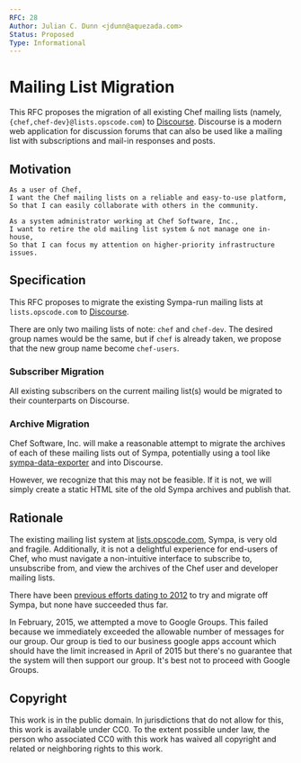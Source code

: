 ```yaml
---
RFC: 28
Author: Julian C. Dunn <jdunn@aquezada.com>
Status: Proposed
Type: Informational
---
```


# Mailing List Migration

This RFC proposes the migration of all existing Chef mailing lists
(namely, `{chef,chef-dev}@lists.opscode.com`) to 
[Discourse](http://www.discourse.org/).  Discourse is a modern web application
for discussion forums that can also be used like a mailing list with 
subscriptions and mail-in responses and posts.

## Motivation

    As a user of Chef,
    I want the Chef mailing lists on a reliable and easy-to-use platform,
    So that I can easily collaborate with others in the community.

    As a system administrator working at Chef Software, Inc.,
    I want to retire the old mailing list system & not manage one in-house,
    So that I can focus my attention on higher-priority infrastructure issues.

## Specification

This RFC proposes to migrate the existing Sympa-run mailing lists at
`lists.opscode.com` to [Discourse](http://www.discourse.org/).

There are only two mailing lists of note: `chef` and `chef-dev`. The
desired group names would be the same, but if `chef` is already taken,
we propose that the new group name become `chef-users`.

### Subscriber Migration

All existing subscribers on the current mailing list(s) would be
migrated to their counterparts on Discourse.

### Archive Migration

Chef Software, Inc. will make a reasonable attempt to migrate the
archives of each of these mailing lists out of Sympa, potentially
using a tool like 
[sympa-data-exporter](https://github.com/cdelacroix/sympa-data-extract) and into 
Discourse.

However, we recognize that this may not be feasible. If it is not,
we will simply create a static HTML site of the old Sympa archives
and publish that.

## Rationale

The existing mailing list system at 
[lists.opscode.com](http://lists.opscode.com), Sympa, is very old and fragile.
Additionally, it is not a delightful experience for end-users of
Chef, who must navigate a non-intuitive interface to subscribe to,
unsubscribe from, and view the archives of the Chef user and developer
mailing lists.

There have been [previous efforts dating to 2012](http://archive.lists.chef.io/sympa/arc/chef-dev/2012-06/msg00029.html) to 
try and migrate off Sympa, but none have succeeded thus far.

In February, 2015, we attempted a move to Google Groups.  This failed because we 
immediately exceeded the allowable number of messages for our group.  Our group 
is tied to our business google apps account which should have the limit 
increased in April of 2015 but there's no guarantee that the system will then 
support our group.  It's best not to proceed with Google Groups.

## Copyright

This work is in the public domain. In jurisdictions that do not allow for this,
this work is available under CC0. To the extent possible under law, the person
who associated CC0 with this work has waived all copyright and related or
neighboring rights to this work.
